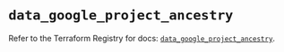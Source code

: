 # `data_google_project_ancestry`

Refer to the Terraform Registry for docs: [`data_google_project_ancestry`](https://registry.terraform.io/providers/hashicorp/google/6.42.0/docs/data-sources/project_ancestry).
